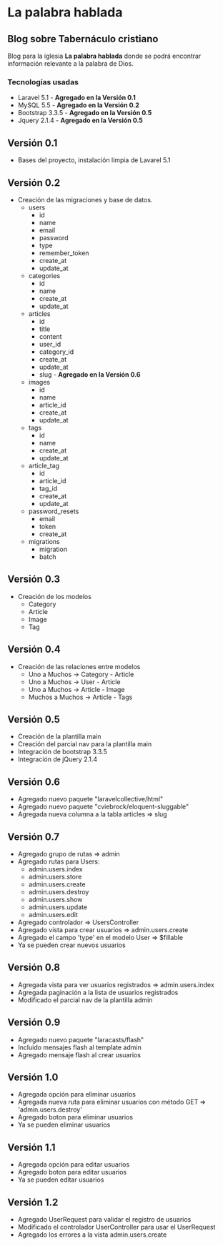 # La palabra hablada
## Blog sobre Tabernáculo cristiano

Blog para la iglesia **La palabra hablada** donde se podrá encontrar información relevante a la palabra de Dios.

### Tecnologías usadas

* Laravel 5.1 - **Agregado en la Versión 0.1**
* MySQL 5.5 - **Agregado en la Versión 0.2**
* Bootstrap 3.3.5 - **Agregado en la Versión 0.5**
* Jquery 2.1.4 - **Agregado en la Versión 0.5**

## Versión 0.1

* Bases del proyecto, instalación limpia de Lavarel 5.1

## Versión 0.2

* Creación de las migraciones y base de datos.
  * users
    * id
    * name
    * email
    * password
    * type
    * remember_token
    * create_at
    * update_at
  * categories
    * id
    * name
    * create_at
    * update_at
  * articles
    * id
    * title
    * content
    * user_id
    * category_id
    * create_at
    * update_at
    * slug - **Agregado en la Versión 0.6**
  * images
    * id
    * name
    * article_id
    * create_at
    * update_at
  * tags
    * id
    * name
    * create_at
    * update_at
  * article_tag
    * id
    * article_id
    * tag_id
    * create_at
    * update_at
  * password_resets
    * email
    * token
    * create_at
  * migrations
    * migration
    * batch

## Versión 0.3

* Creación de los modelos
  * Category
  * Article
  * Image
  * Tag

## Versión 0.4

* Creación de las relaciones entre modelos
  * Uno a Muchos -> Category - Article
  * Uno a Muchos -> User - Article
  * Uno a Muchos -> Article - Image
  * Muchos a Muchos -> Article - Tags

## Versión 0.5

* Creación de la plantilla main
* Creación del parcial nav para la plantilla main
* Integración de bootstrap 3.3.5
* Integración de jQuery 2.1.4

## Versión 0.6

* Agregado nuevo paquete "laravelcollective/html"
* Agregado nuevo paquete "cviebrock/eloquent-sluggable"
* Agregada nueva columna a la tabla articles => slug

## Versión 0.7

* Agregado grupo de rutas => admin
* Agregado rutas para Users:
  * admin.users.index
  * admin.users.store
  * admin.users.create
  * admin.users.destroy
  * admin.users.show
  * admin.users.update
  * admin.users.edit
* Agregado controlador => UsersController
* Agregado vista para crear usuarios => admin.users.create
* Agregado el campo 'type' en el modelo User => $fillable
* Ya se pueden crear nuevos usuarios

## Versión 0.8

* Agregada vista para ver usuarios registrados => admin.users.index
* Agregada paginación a la lista de usuarios registrados
* Modificado el parcial nav de la plantilla admin

## Versión 0.9

* Agregado nuevo paquete "laracasts/flash"
* Incluido mensajes flash al template admin
* Agregado mensaje flash al crear usuarios

## Versión 1.0

* Agregada opción para eliminar usuarios
* Agregada nueva ruta para eliminar usuarios con método GET => 'admin.users.destroy'
* Agregado boton para eliminar usuarios
* Ya se pueden eliminar usuarios

## Versión 1.1

* Agregada opción para editar usuarios
* Agregado boton para editar usuarios
* Ya se pueden editar usuarios

## Versión 1.2

* Agregado UserRequest para validar el registro de usuarios
* Modificado el controlador UserController para usar el UserRequest
* Agregado los errores a la vista admin.users.create
